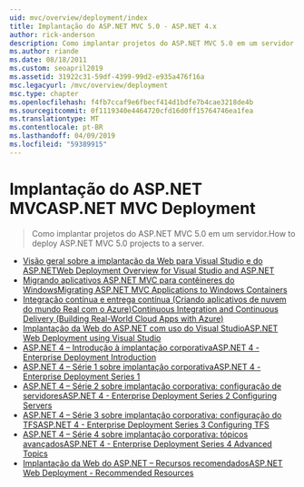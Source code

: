 ```yaml
---
uid: mvc/overview/deployment/index
title: Implantação do ASP.NET MVC 5.0 - ASP.NET 4.x
author: rick-anderson
description: Como implantar projetos do ASP.NET MVC 5.0 em um servidor.
ms.author: riande
ms.date: 08/18/2011
ms.custom: seoapril2019
ms.assetid: 31922c31-59df-4399-99d2-e935a476f16a
msc.legacyurl: /mvc/overview/deployment
msc.type: chapter
ms.openlocfilehash: f4fb7ccaf9e6fbecf414d1bdfe7b4cae3218de4b
ms.sourcegitcommit: 0f1119340e4464720cfd16d0ff15764746ea1fea
ms.translationtype: MT
ms.contentlocale: pt-BR
ms.lasthandoff: 04/09/2019
ms.locfileid: "59389915"
---
```

# <a name="aspnet-mvc-deployment"></a><span data-ttu-id="981ca-103">Implantação do ASP.NET MVC</span><span class="sxs-lookup"><span data-stu-id="981ca-103">ASP.NET MVC Deployment</span></span>

> <span data-ttu-id="981ca-104">Como implantar projetos do ASP.NET MVC 5.0 em um servidor.</span><span class="sxs-lookup"><span data-stu-id="981ca-104">How to deploy ASP.NET MVC 5.0 projects to a server.</span></span>

- [<span data-ttu-id="981ca-105">Visão geral sobre a implantação da Web para Visual Studio e do ASP.NET</span><span class="sxs-lookup"><span data-stu-id="981ca-105">Web Deployment Overview for Visual Studio and ASP.NET</span></span>](https://msdn.microsoft.com/library/dd394698)
- [<span data-ttu-id="981ca-106">Migrando aplicativos ASP.NET MVC para contêineres do Windows</span><span class="sxs-lookup"><span data-stu-id="981ca-106">Migrating ASP.NET MVC Applications to Windows Containers</span></span>](docker-aspnetmvc.md)
- [<span data-ttu-id="981ca-107">Integração contínua e entrega contínua (Criando aplicativos de nuvem do mundo Real com o Azure)</span><span class="sxs-lookup"><span data-stu-id="981ca-107">Continuous Integration and Continuous Delivery (Building Real-World Cloud Apps with Azure)</span></span>](../../../aspnet/overview/developing-apps-with-windows-azure/building-real-world-cloud-apps-with-windows-azure/continuous-integration-and-continuous-delivery.md)
- [<span data-ttu-id="981ca-108">Implantação da Web do ASP.NET com uso do Visual Studio</span><span class="sxs-lookup"><span data-stu-id="981ca-108">ASP.NET Web Deployment using Visual Studio</span></span>](../../../web-forms/overview/deployment/visual-studio-web-deployment/index.md)
- [<span data-ttu-id="981ca-109">ASP.NET 4 – Introdução à implantação corporativa</span><span class="sxs-lookup"><span data-stu-id="981ca-109">ASP.NET 4 - Enterprise Deployment Introduction</span></span>](../../../web-forms/overview/deployment/deploying-web-applications-in-enterprise-scenarios/index.md)
- [<span data-ttu-id="981ca-110">ASP.NET 4 – Série 1 sobre implantação corporativa</span><span class="sxs-lookup"><span data-stu-id="981ca-110">ASP.NET 4 - Enterprise Deployment Series 1</span></span>](../../../web-forms/overview/deployment/web-deployment-in-the-enterprise/index.md)
- [<span data-ttu-id="981ca-111">ASP.NET 4 – Série 2 sobre implantação corporativa: configuração de servidores</span><span class="sxs-lookup"><span data-stu-id="981ca-111">ASP.NET 4 - Enterprise Deployment Series 2 Configuring Servers</span></span>](../../../web-forms/overview/deployment/configuring-server-environments-for-web-deployment/index.md)
- [<span data-ttu-id="981ca-112">ASP.NET 4 – Série 3 sobre implantação corporativa: configuração do TFS</span><span class="sxs-lookup"><span data-stu-id="981ca-112">ASP.NET 4 - Enterprise Deployment Series 3 Configuring TFS</span></span>](../../../web-forms/overview/deployment/configuring-team-foundation-server-for-web-deployment/index.md)
- [<span data-ttu-id="981ca-113">ASP.NET 4 – Série 4 sobre implantação corporativa: tópicos avançados</span><span class="sxs-lookup"><span data-stu-id="981ca-113">ASP.NET 4 - Enterprise Deployment Series 4 Advanced Topics</span></span>](../../../web-forms/overview/deployment/advanced-enterprise-web-deployment/index.md)
- [<span data-ttu-id="981ca-114">Implantação da Web do ASP.NET – Recursos recomendados</span><span class="sxs-lookup"><span data-stu-id="981ca-114">ASP.NET Web Deployment - Recommended Resources</span></span>](../../../whitepapers/aspnet-web-deployment-content-map.md)
